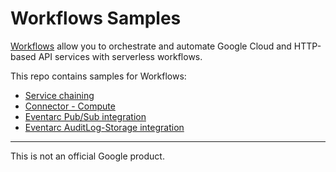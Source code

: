 # Workflows Samples

[Workflows](https://cloud.google.com/workflows) allow you to orchestrate and automate Google Cloud and HTTP-based API services with serverless workflows.

This repo contains samples for Workflows:

* [Service chaining](service-chaining)
* [Connector - Compute](connector-compute)
* [Eventarc Pub/Sub integration](eventarc-pubsub)
* [Eventarc AuditLog-Storage integration](eventarc-auditlog-storage)

-------

This is not an official Google product.
